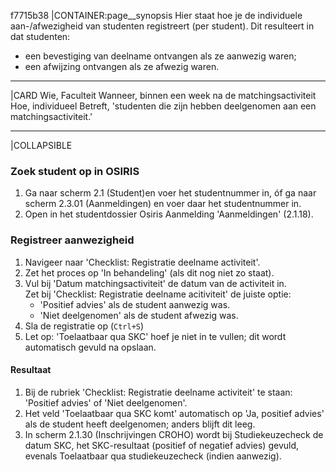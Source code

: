 f7715b38
|CONTAINER:page__synopsis
Hier staat hoe je de individuele aan-/afwezigheid van studenten registreert (per student). Dit resulteert in dat studenten: 

* een bevestiging van deelname ontvangen als ze aanwezig waren;
* een afwijzing ontvangen als ze afwezig waren.
_____
|CARD
Wie, Faculteit
Wanneer, binnen een week na de matchingsactiviteit
Hoe, individueel 
Betreft, 'studenten die zijn hebben deelgenomen aan een matchingsactiviteit.'

_____
|COLLAPSIBLE
### Zoek student op in OSIRIS
1.  Ga naar scherm 2.1 (Student)en voer het studentnummer in, óf ga naar scherm 2.3.01 (Aanmeldingen) en voer daar het studentnummer in.  
1.  Open in het studentdossier Osiris Aanmelding 'Aanmeldingen' (2.1.18).  

### Registreer aanwezigheid
1.  Navigeer naar 'Checklist: Registratie deelname activiteit'.  
1.  Zet het proces op 'In behandeling' (als dit nog niet zo staat).  
1.  Vul bij 'Datum matchingsactiviteit' de datum van de activiteit in.  
    Zet bij 'Checklist: Registratie deelname acitiviteit' de juiste optie:  
     * 'Positief advies' als de student aanwezig was.  
     * 'Niet deelgenomen' als de student afwezig was.  
1.  Sla de registratie op (`Ctrl+S`)  
1. Let op: 'Toelaatbaar qua SKC' hoef je niet in te vullen; dit wordt automatisch gevuld na opslaan.  

#### Resultaat  
1.  Bij de rubriek 'Checklist: Registratie deelname activiteit' te staan: 'Positief advies' of 'Niet deelgenomen'.  
1.  Het veld 'Toelaatbaar qua SKC komt' automatisch op 'Ja, positief advies' als de student heeft deelgenomen; anders blijft dit leeg.  
1.  In scherm 2.1.30 (Inschrijvingen CROHO) wordt bij Studiekeuzecheck de datum SKC, het SKC-resultaat (positief of negatief advies) gevuld, evenals Toelaatbaar qua studiekeuzecheck (indien aanwezig).  
